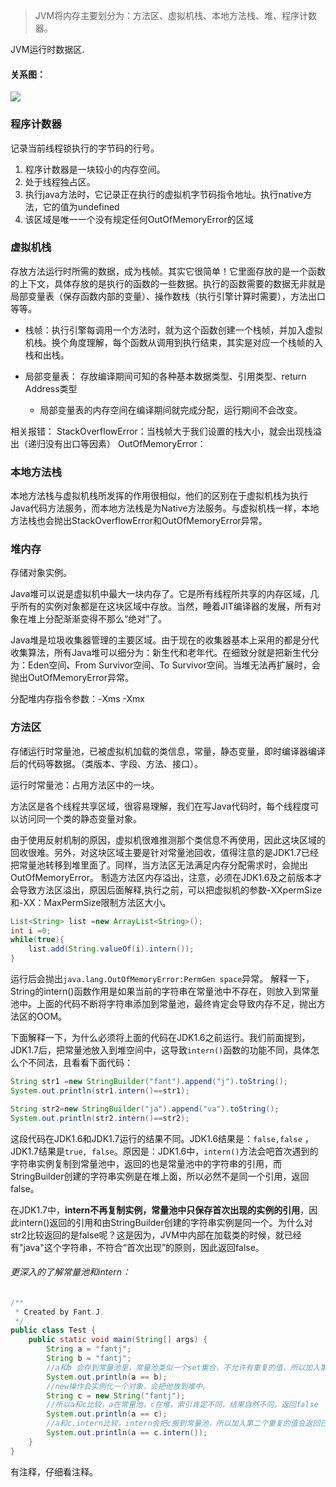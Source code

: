 >JVM将内存主要划分为：方法区、虚拟机栈、本地方法栈、堆、程序计数器。

JVM运行时数据区.


####    关系图：
![](https://upload-images.jianshu.io/upload_images/5786888-19ec249144c09df4.png?imageMogr2/auto-orient/strip%7CimageView2/2/w/1240)


###   程序计数器
记录当前线程锁执行的字节码的行号。
1. 程序计数器是一块较小的内存空间。
2. 处于线程独占区。
3. 执行java方法时，它记录正在执行的虚拟机字节码指令地址。执行native方法，它的值为undefined
4. 该区域是唯一一个没有规定任何OutOfMemoryError的区域

###   虚拟机栈
存放方法运行时所需的数据，成为栈帧。其实它很简单！它里面存放的是一个函数的上下文，具体存放的是执行的函数的一些数据。执行的函数需要的数据无非就是局部变量表（保存函数内部的变量）、操作数栈（执行引擎计算时需要），方法出口等等。

* 栈帧：执行引擎每调用一个方法时，就为这个函数创建一个栈帧，并加入虚拟机栈。换个角度理解，每个函数从调用到执行结束，其实是对应一个栈帧的入栈和出栈。

* 局部变量表： 存放编译期间可知的各种基本数据类型、引用类型、return Address类型
    * 局部变量表的内存空间在编译期间就完成分配，运行期间不会改变。

相关报错：
StackOverflowError：当栈帧大于我们设置的栈大小，就会出现栈溢出（递归没有出口等因素）
OutOfMemoryError：




###   本地方法栈
本地方法栈与虚拟机栈所发挥的作用很相似，他们的区别在于虚拟机栈为执行Java代码方法服务，而本地方法栈是为Native方法服务。与虚拟机栈一样，本地方法栈也会抛出StackOverflowError和OutOfMemoryError异常。


###   堆内存
存储对象实例。

Java堆可以说是虚拟机中最大一块内存了。它是所有线程所共享的内存区域，几乎所有的实例对象都是在这块区域中存放。当然，睡着JIT编译器的发展，所有对象在堆上分配渐渐变得不那么“绝对”了。

Java堆是垃圾收集器管理的主要区域。由于现在的收集器基本上采用的都是分代收集算法，所有Java堆可以细分为：新生代和老年代。在细致分就是把新生代分为：Eden空间、From Survivor空间、To Survivor空间。当堆无法再扩展时，会抛出OutOfMemoryError异常。

分配堆内存指令参数：-Xms -Xmx


###   方法区
存储运行时常量池，已被虚拟机加载的类信息，常量，静态变量，即时编译器编译后的代码等数据。（类版本、字段、方法、接口）。

运行时常量池：占用方法区中的一块。

方法区是各个线程共享区域，很容易理解，我们在写Java代码时，每个线程度可以访问同一个类的静态变量对象。

由于使用反射机制的原因，虚拟机很难推测那个类信息不再使用，因此这块区域的回收很难。另外，对这块区域主要是针对常量池回收，值得注意的是JDK1.7已经把常量池转移到堆里面了。同样，当方法区无法满足内存分配需求时，会抛出OutOfMemoryError。 
制造方法区内存溢出，注意，必须在JDK1.6及之前版本才会导致方法区溢出，原因后面解释,执行之前，可以把虚拟机的参数-XXpermSize和-XX：MaxPermSize限制方法区大小。
```Java
List<String> list =new ArrayList<String>();
int i =0;
while(true){
    list.add(String.valueOf(i).intern());
} 
```

运行后会抛出`java.lang.OutOfMemoryError:PermGen space`异常。 
解释一下，String的intern()函数作用是如果当前的字符串在常量池中不存在，则放入到常量池中。上面的代码不断将字符串添加到常量池，最终肯定会导致内存不足，抛出方法区的OOM。

下面解释一下，为什么必须将上面的代码在JDK1.6之前运行。我们前面提到，JDK1.7后，把常量池放入到堆空间中，这导致`intern()`函数的功能不同，具体怎么个不同法，且看看下面代码：
```java
String str1 =new StringBuilder("fant").append("j").toString();
System.out.println(str1.intern()==str1);

String str2=new StringBuilder("ja").append("va").toString();
System.out.println(str2.intern()==str2);
```
这段代码在JDK1.6和JDK1.7运行的结果不同。JDK1.6结果是：`false,false` ，JDK1.7结果是`true, false`。原因是：JDK1.6中，`intern()`方法会吧首次遇到的字符串实例复制到常量池中，返回的也是常量池中的字符串的引用，而StringBuilder创建的字符串实例是在堆上面，所以必然不是同一个引用，返回false。

在JDK1.7中，**intern不再复制实例，常量池中只保存首次出现的实例的引用**，因此intern()返回的引用和由StringBuilder创建的字符串实例是同一个。为什么对str2比较返回的是false呢？这是因为，JVM中内部在加载类的时候，就已经有"java"这个字符串，不符合“首次出现”的原则，因此返回false。

######   更深入的了解常量池和intern：
```java
/**
 * Created by Fant.J.
 */
public class Test {
    public static void main(String[] args) {
        String a = "fantj";
        String b = "fantj";
        //a和b 会存到常量池里，常量池类似一个set集合，不允许有重复的值，所以加入第二个重复的值会返回已存在值的索引
        System.out.println(a == b);
        //new操作会实例化一个对象，会把他放到堆中。
        String c = new String("fantj");
        //所以a和c比较，a在常量池，c在堆，索引肯定不同，结果自然不同，返回false
        System.out.println(a == c);
        //a和c.intern比较，intern会把c搬到常量池，所以加入第二个重复的值会返回已存在值的索引，返回true
        System.out.println(a == c.intern());
    }
}
```
有注释，仔细看注释。
